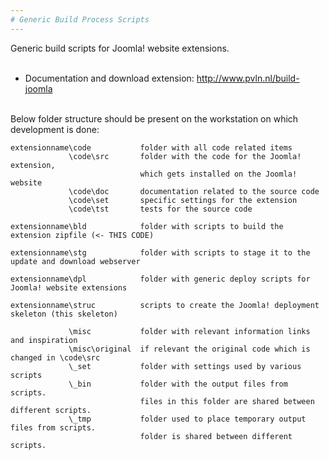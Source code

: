 ```yaml
--- 
# Generic Build Process Scripts
--- 		
```

Generic build scripts for Joomla! website extensions.<br/>
<br/>
* Documentation and download extension: http://www.pvln.nl/build-joomla <br/>
<br/>
Below folder structure should be present on the workstation on which development is done:

``` 
extensionname\code           folder with all code related items
             \code\src       folder with the code for the Joomla! extension, 
                             which gets installed on the Joomla! website
             \code\doc       documentation related to the source code
             \code\set       specific settings for the extension
             \code\tst       tests for the source code
			 
extensionname\bld            folder with scripts to build the extension zipfile (<- THIS CODE)
			 
extensionname\stg            folder with scripts to stage it to the update and download webserver

extensionname\dpl            folder with generic deploy scripts for Joomla! website extensions

extensionname\struc          scripts to create the Joomla! deployment skeleton (this skeleton) 

             \misc           folder with relevant information links and inspiration
			 \misc\original  if relevant the original code which is changed in \code\src
             \_set           folder with settings used by various scripts
             \_bin           folder with the output files from scripts.
                             files in this folder are shared between different scripts.
             \_tmp           folder used to place temporary output files from scripts.
                             folder is shared between different scripts.
``` 
